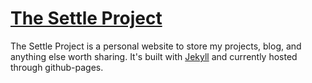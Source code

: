 # [The Settle Project](https://brettjsettle.github.io)

The Settle Project is a personal website to store my projects, blog, and anything else worth sharing.  It's built with [Jekyll](http://jekyllrb.com) and currently hosted through github-pages.
